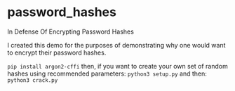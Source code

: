 # password_hashes
In Defense Of Encrypting Password Hashes

I created this demo for the purposes of demonstrating why one would want to encrypt their password hashes.

`pip install argon2-cffi`
then, if you want to create your own set of random hashes using recommended parameters:
`python3 setup.py`
and then:
`python3 crack.py`
